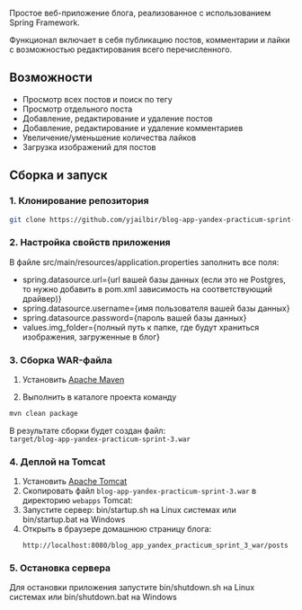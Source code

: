 Простое веб-приложение блога, реализованное с использованием Spring Framework.

Функционал включает в себя публикацию постов, комментарии и лайки с возможностью редактирования всего перечисленного.

## Возможности

- Просмотр всех постов и поиск по тегу
- Просмотр отдельного поста
- Добавление, редактирование и удаление постов
- Добавление, редактирование и удаление комментариев
- Увеличение/уменьшение количества лайков
- Загрузка изображений для постов

## Сборка и запуск

### 1. Клонирование репозитория

```bash 
git clone https://github.com/yjailbir/blog-app-yandex-practicum-sprint-3.git
```

### 2. Настройка свойств приложения

В файле src/main/resources/application.properties заполнить все поля:
- spring.datasource.url={url вашей базы данных (если это не Postgres, то нужно добавить в pom.xml зависимость на соответствующий драйвер)}
- spring.datasource.username={имя пользователя вашей базы данных}
- spring.datasource.password={пароль вашей базы данных}
- values.img_folder={полный путь к папке, где будут храниться изображения, загруженные в блог}

### 3. Сборка WAR-файла

1. Установить [Apache Maven](https://maven.apache.org/download.cgi)

2. Выполнить в каталоге проекта команду
```bash
mvn clean package
```

В результате сборки будет создан файл:  
`target/blog-app-yandex-practicum-sprint-3.war`

### 4. Деплой на Tomcat

1. Установить [Apache Tomcat](https://tomcat.apache.org/download-10.cgi)
2. Скопировать файл `blog-app-yandex-practicum-sprint-3.war` в директорию `webapps` Tomcat:
3. Запустите сервер: bin/startup.sh на Linux системах или bin/startup.bat на Windows 
4. Открыть в браузере домашнюю страницу блога:
   ```
   http://localhost:8080/blog_app_yandex_practicum_sprint_3_war/posts
   ```

### 5. Остановка сервера

Для остановки приложения запустите bin/shutdown.sh на Linux системах или bin/shutdown.bat на Windows